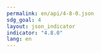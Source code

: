 ```yaml
---
permalink: en/api/4-8-0.json
sdg_goal: 4
layout: json_indicator
indicator: "4.8.0"
lang: en
---
```

